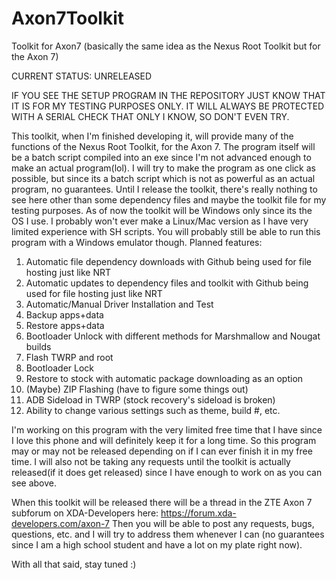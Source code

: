 # Axon7Toolkit
Toolkit for Axon7 (basically the same idea as the Nexus Root Toolkit but for the Axon 7)

CURRENT STATUS: UNRELEASED

IF YOU SEE THE SETUP PROGRAM IN THE REPOSITORY JUST KNOW THAT IT IS FOR MY TESTING PURPOSES ONLY. IT WILL ALWAYS BE PROTECTED WITH A SERIAL
CHECK THAT ONLY I KNOW, SO DON'T EVEN TRY.

This toolkit, when I'm finished developing it, will provide many of the functions of the Nexus Root Toolkit, for the Axon 7. 
The program itself will be a batch script compiled into an exe since I'm not advanced enough to make an actual program(lol).
I will try to make the program as one click as possible, but since its a batch script which is not as powerful as an actual program,
no guarantees. Until I release the toolkit, there's really nothing to see here other than some dependency files and maybe the toolkit file 
for my testing purposes.
As of now the toolkit will be Windows only since its the OS I use. I probably won't ever make a Linux/Mac version as I have very
limited experience with SH scripts. You will probably still be able to run this program with a Windows emulator though.
Planned features:
1) Automatic file dependency downloads with Github being used for file hosting just like NRT
2) Automatic updates to dependency files and toolkit with Github being used for file hosting just like NRT
3) Automatic/Manual Driver Installation and Test
4) Backup apps+data
5) Restore apps+data
6) Bootloader Unlock with different methods for Marshmallow and Nougat builds
7) Flash TWRP and root
8) Bootloader Lock
9) Restore to stock with automatic package downloading as an option
10) (Maybe) ZIP Flashing (have to figure some things out)
11) ADB Sideload in TWRP (stock recovery's sideload is broken)
12) Ability to change various settings such as theme, build #, etc.

I'm working on this program with the very limited free time that I have since I love this phone and will definitely keep it for a 
long time. So this program may or may not be released depending on if I can ever finish it in my free time. 
I will also not be taking any requests until the toolkit is actually released(if it does get released) since I have enough to work 
on as you can see above.

When this toolkit will be released there will be a thread in the ZTE Axon 7 subforum on XDA-Developers here: https://forum.xda-developers.com/axon-7
Then you will be able to post any requests, bugs, questions, etc. and I will try to address them whenever I can (no guarantees since
I am a high school student and have a lot on my plate right now).

With all that said, stay tuned :)
